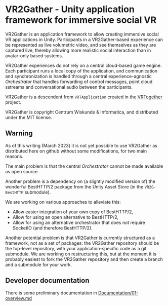 # VR2Gather - Unity application framework for immersive social VR

VR2Gather is an application framework to allow creating immersive social VR applications in Unity. Participants in a VR2Gather-based experience can be represented as live volumetric video, and see themselves as they are captured live, thereby allowing more realistic social interaction than in avatar-only based systems.

VR2Gather experiences do not rely on a central cloud-based game engine. Each participant runs a local copy of the application, and communication and synchronization is handled through a central experience-agnostic  _Orchestrator_ that handles forwarding of control messages, point cloud sstreams and conversational audio between the participants.

VR2Gather is a descendent from `VRTApplication` created in the [VRTogether](https://vrtogether.eu) project.

VR2Gather is copyright Centrum Wiskunde & Informatica, and distributed under the MIT license.

## Warning

As of this writing (March 2023) it is not yet possible to use VR2Gather as distributed here on github without some modifications, for two main reasons.

The main problem is that the central _Orchestrator_ cannot be made available as open source.

Another problem is a dependency on (a slightly modified version of) the wonderful BestHTTP/2 package from the Unity Asset Store (in the `VR2G-BestHTTP` submodule).

We are working on various approaches to alleviate this:

- Allow easier integration of your own copy of BestHTTP/2,
- Allow for using an open alternative to BestHTTP/2,
- Allow for using an alternative orchestrator that does not require SocketIO (and therefore BestHTTP/2).

Another potential problem is that VR2Gather is currently structured as a framework, not as a set of packages: the VR2Gather repository should be the top-level repository, with your application-specific code as a git submodule. We are working on restructuring this, but at the moment it is probably easiest to fork the VR2Gather repository and then create a branch and a submodule for your work.

## Developer documentation

There is some preliminary documentation in [Documentation/01-overview.md](Documentation/01-overview.md)